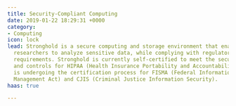 ```yaml
---
title: Security-Compliant Computing
date: 2019-01-22 18:29:31 +0000
category:
- Computing
icon: lock
lead: Stronghold is a secure computing and storage environment that enables Brown
  researchers to analyze sensitive data, while complying with regulatory or contractual
  requirements. Stronghold is currently self-certified to meet the security requirements
  and controls for HIPAA (Health Insurance Portability and Accountability Act) and
  is undergoing the certification process for FISMA (Federal Information Security
  Management Act) and CJIS (Criminal Justice Information Security).
haas: true

---
```

